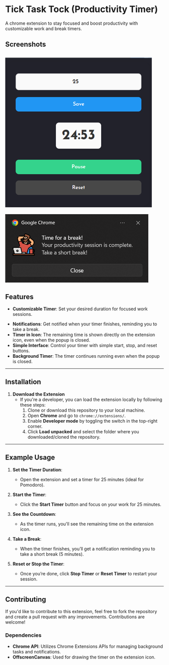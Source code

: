 # Tick Task Tock (Productivity Timer)
A chrome extension to stay focused and boost productivity with customizable work and break timers.

## Screenshots
![Popup Screenshot](./assets/ss.png)
---
![Notification Screenshot](./assets/ss2.png)

## Features

- **Customizable Timer**: Set your desired duration for focused work sessions.
<!-- - **Pomodoro Technique**: Supports Pomodoro-style work sessions (e.g., 25 minutes of focus, followed by a 5-minute break). -->
- **Notifications**: Get notified when your timer finishes, reminding you to take a break.
- **Timer in Icon**: The remaining time is shown directly on the extension icon, even when the popup is closed.
- **Simple Interface**: Control your timer with simple start, stop, and reset buttons.
- **Background Timer**: The timer continues running even when the popup is closed.
---

## Installation

1. **Download the Extension**
   - If you're a developer, you can load the extension locally by following these steps:
     1. Clone or download this repository to your local machine.
     2. Open **Chrome** and go to `chrome://extensions/`.
     3. Enable **Developer mode** by toggling the switch in the top-right corner.
     4. Click **Load unpacked** and select the folder where you downloaded/cloned the repository.
---
## Example Usage

1. **Set the Timer Duration**:  
   - Open the extension and set a timer for 25 minutes (ideal for Pomodoro).
  
2. **Start the Timer**:  
   - Click the **Start Timer** button and focus on your work for 25 minutes.
   
3. **See the Countdown**:  
   - As the timer runs, you'll see the remaining time on the extension icon.
   
4. **Take a Break**:  
   - When the timer finishes, you’ll get a notification reminding you to take a short break (5 minutes).
   
5. **Reset or Stop the Timer**:  
   - Once you’re done, click **Stop Timer** or **Reset Timer** to restart your session.
---

## Contributing

If you'd like to contribute to this extension, feel free to fork the repository and create a pull request with any improvements. Contributions are welcome!

### Dependencies

- **Chrome API**: Utilizes Chrome Extensions APIs for managing background tasks and notifications.
- **OffscreenCanvas**: Used for drawing the timer on the extension icon.





